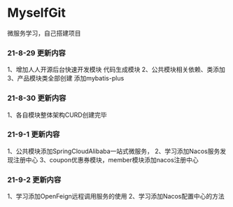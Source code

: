 # MyselfGit
微服务学习，自己搭建项目


### 21-8-29 更新内容
1、增加人人开源后台快速开发模块  代码生成模块
2、公共模块相关依赖、类添加
3、产品模块类全部创建  添加mybatis-plus

### 21-8-30 更新内容
1、各自模块整体架构CURD创建完毕

### 21-9-1 更新内容
1、公共模块添加SpringCloudAlibaba一站式微服务，
2、学习添加Nacos服务发现注册中心
3、coupon优惠券模块，member模块添加nacos注册中心

### 21-9-2 更新内容
1、学习添加OpenFeign远程调用服务的使用
2、学习添加Nacos配置中心的方法
